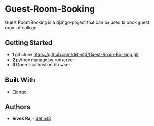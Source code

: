 # Guest-Room-Booking
Guest Room Booking is a django-project that can be used to book guest room of college.

## Getting Started

*	**1** git clone https://github.com/definit3/Guest-Room-Booking.git
*	**2** python manage.py runserver
*	**3** Open localhost on browser


## Built With

*	Django

## Authors

* **Vivek Raj** - [definit3](https://github.com/definit3)
